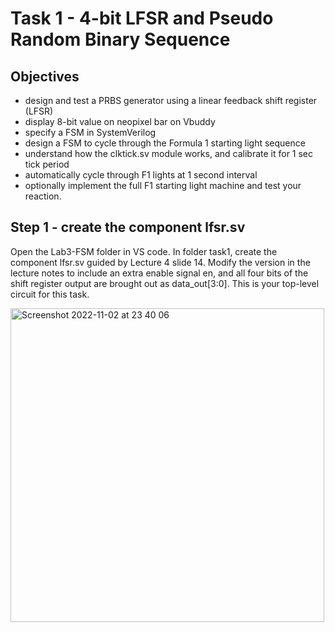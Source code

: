 # Task 1 - 4-bit LFSR and Pseudo Random Binary Sequence

## Objectives 

- design and test a PRBS generator using a linear feedback shift register (LFSR)
- display 8-bit value on neopixel bar on Vbuddy
- specify a FSM in SystemVerilog
- design a FSM to cycle through the Formula 1 starting light sequence
- understand how the clktick.sv module works, and calibrate it for 1 sec tick period
- automatically cycle through F1 lights at 1 second interval
- optionally implement the full F1 starting light machine and test your reaction.

## Step 1 - create the component lfsr.sv

Open the Lab3-FSM folder in VS code. In folder task1, create the component lfsr.sv guided by Lecture 4 slide 14. Modify the version in the lecture notes to include an extra enable signal en, and all four bits of the shift register output are brought out as data_out[3:0]. This is your top-level circuit for this task.

<img width="502" alt="Screenshot 2022-11-02 at 23 40 06" src="https://user-images.githubusercontent.com/115703122/199622356-8fcb8e0f-c594-4d2f-b06d-e2c0cd939c65.png">

